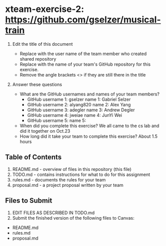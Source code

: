 # xteam-exercise-2: https://github.com/gselzer/musical-train

1. Edit the title of this document
   * Replace <UserName> with the user name of the team member who created shared repository
   * Replace <GitHubRepositoryName> with the name of your team's GitHub repository for this exercise.
   * Remove the angle brackets <> if they are still there in the title

2. Answer these questions
   * What are the GitHub usernames and names of your team members?
       * GitHub username 1:   gselzer    name 1:  Gabriel Selzer
       * GitHub username 2:   alyang820    name 2:  Alex Yang
       * GitHub username 3:   adegler    name 3:  Andrew Degler
       * GitHub username 4:   jweiae    name 4:   JunYi Wei
       * GitHub username 5:       name 5:
   * When did you complete this exercise? We all came to the cs lab and did it together on Oct.23
   * How long did it take your team to complete this exercise? About 1.5 hours

## Table of Contents

1. README.md - overview of files in this repository (this file)
2. TODO.md - contains instructions for what to do for this assignment
3. rules.md - documents the rules for your team
4. proposal.md - a project proposal written by your team

## Files to Submit

1. EDIT FILES AS DESCRIBED IN TODO.md
2. Submit the finished version of the following files to Canvas:

* README.md
* rules.md
* proposal.md
